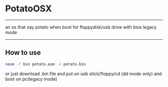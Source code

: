 # PotatoOSX

---

an os that say potato when boot for floppydisk/usb drive with bios legacy mode

---

## How to use

```bash
nasm -f bin potato.asm -o potato.bin
```

or just download .bin file and put on usb stick/floppy/cd (dd mode only) and boot on pc(legacy mode)
